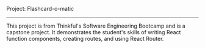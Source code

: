 Project: Flashcard-o-matic<hr/>
This project is from Thinkful's Software Engineering Bootcamp and is a capstone project. It demonstrates the student's skills of writing React function components, creating routes, and using React Router.
